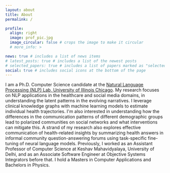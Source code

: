 ```yaml
---
layout: about
title: About
permalink: /

profile:
  align: right
  image: prof_pic.jpg
  image_circular: false # crops the image to make it circular
  # more_info: >

news: true # includes a list of news items
# latest_posts: true # includes a list of the newest posts
# selected_papers: true # includes a list of papers marked as "selected={true}"
social: true # includes social icons at the bottom of the page
---
```


I am a Ph.D. Computer Science candidate at the [Natural Language Processing (NLP) Lab, University of Illinois Chicago](https://nlp.lab.uic.edu/). My research focuses on NLP applications in the healthcare and social media domains, in understanding the latent patterns in the evolving narratives. I leverage clinical knowledge graphs with machine learning models to estimate individual health trajectories. I'm also interested in understanding how the differences in the communication patterns of different demographic groups lead to polarized communities on social networks and what interventions can mitigate this. A strand of my research also explores effective communication of health-related insights by summarizing health answers in informal community question-answering forums using task-specific fine-tuning of neural language models. Previously, I worked as an Assistant Professor of Computer Science at Keshav Mahavidyalaya, University of Delhi, and as an Associate Software Engineer at Objective Systems Integrators before that. I hold a Masters in Computer Applications and Bachelors in Physics.
